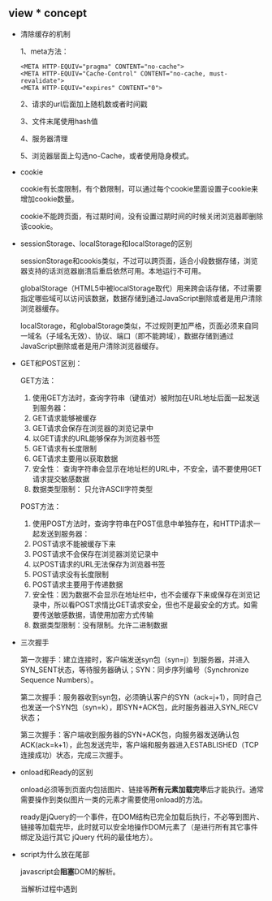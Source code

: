 ##	view * concept

*	清除缓存的机制

	1、meta方法：

		<META HTTP-EQUIV="pragma" CONTENT="no-cache"> 
		<META HTTP-EQUIV="Cache-Control" CONTENT="no-cache, must-revalidate"> 
		<META HTTP-EQUIV="expires" CONTENT="0">

	2、请求的url后面加上随机数或者时间戳

	3、文件末尾使用hash值

	4、服务器清理

	5、浏览器层面上勾选no-Cache，或者使用隐身模式。

*	cookie

	cookie有长度限制，有个数限制，可以通过每个cookie里面设置子cookie来增加cookie数量。

	cookie不能跨页面，有过期时间，没有设置过期时间的时候关闭浏览器即删除该cookie。

*	sessionStorage、localStorage和localStorage的区别
	
	sessionStorage和cookis类似，不过可以跨页面，适合小段数据存储，浏览器支持的话浏览器崩溃后重启依然可用。本地运行不可用。

	globalStorage（HTML5中被localStorage取代）用来跨会话存储，不过需要指定哪些域可以访问该数据，数据存储到通过JavaScript删除或者是用户清除浏览器缓存。

	localStorage，和globalStorage类似，不过规则更加严格，页面必须来自同一域名（子域名无效）、协议、端口（即不能跨域），数据存储到通过JavaScript删除或者是用户清除浏览器缓存。

*	GET和POST区别：

    GET方法：
	1. 使用GET方法时，查询字符串（键值对）被附加在URL地址后面一起发送到服务器：
    2.	GET请求能够被缓存
    3.	GET请求会保存在浏览器的浏览记录中
    4.	以GET请求的URL能够保存为浏览器书签
    5.	GET请求有长度限制
    6.	GET请求主要用以获取数据
    7.	安全性： 查询字符串会显示在地址栏的URL中，不安全，请不要使用GET请求提交敏感数据
    8.	数据类型限制： 只允许ASCII字符类型
 

    POST方法：
    1.	使用POST方法时，查询字符串在POST信息中单独存在，和HTTP请求一起发送到服务器：
    2.	POST请求不能被缓存下来
    3.	POST请求不会保存在浏览器浏览记录中
    4.	以POST请求的URL无法保存为浏览器书签
    5.	POST请求没有长度限制
    6.	POST请求主要用于传递数据
    7.	安全性：因为数据不会显示在地址栏中，也不会缓存下来或保存在浏览记录中，所以看POST求情比GET请求安全，但也不是最安全的方式。如需要传送敏感数据，请使用加密方式传输
    8.	数据类型限制：没有限制。允许二进制数据

*	三次握手

	第一次握手：建立连接时，客户端发送syn包（syn=j）到服务器，并进入SYN_SENT状态，等待服务器确认；SYN：同步序列编号（Synchronize Sequence Numbers）。

	第二次握手：服务器收到syn包，必须确认客户的SYN（ack=j+1），同时自己也发送一个SYN包（syn=k），即SYN+ACK包，此时服务器进入SYN_RECV状态；

	第三次握手：客户端收到服务器的SYN+ACK包，向服务器发送确认包ACK(ack=k+1），此包发送完毕，客户端和服务器进入ESTABLISHED（TCP连接成功）状态，完成三次握手。

*	onload和Ready的区别

	onload必须等到页面内包括图片、链接等**所有元素加载完毕**后才能执行。通常需要操作到类似图片一类的元素才需要使用onload的方法。

	ready是jQuery的一个事件，在DOM结构已完全加载后执行，不必等到图片、链接等加载完毕，此时就可以安全地操作DOM元素了（是进行所有其它事件绑定及运行其它 jQuery 代码的最佳地方）。

*	script为什么放在尾部

	javascript会**阻塞**DOM的解析。

	当解析过程中遇到<script>标签的时候，先加载然后执行脚本（外链）或者先执行脚本（内联），再继续解析HTML文档。

	浏览器会在js执行后决定当前文档是否需要进行重新渲染或者重排。 
	js引擎线程和UI线程是互斥的， 所以js执行时会阻塞页面的渲染。

*	css为什么放在头部

	使得DOM可以一边解析一边渲染，减少白屏时间。

	放后面也可以渲染，但是白屏时间会增加。

*	css加载会造成阻塞吗？

	CSS是可以和其它资源并行下载的。

	外部样式会阻塞后续脚本**执行**（因为如果样式还没有加载和解析，脚本可能会得到错误的值），直到外部样式加载并解析完毕；不会阻塞后续外部脚本的**加载**。

	css加载不会阻塞DOM树的解析、
	css加载会阻塞DOM树的渲染、
	css加载会阻塞后面js语句的执行；

	当CSS后面跟着嵌入的JS的时候，该CSS就会出现阻塞后面资源下载的情况。而当把嵌入JS放到CSS前面，就不会出现阻塞的情况了。

	因此，为了避免让用户看到长时间的白屏时间，我们应该尽可能的提高css加载速度，比如可以使用以下几种方法:
	
	使用CDN(因为CDN会根据你的网络状况，替你挑选最近的一个具有缓存内容的节点为你提供资源，因此可以减少加载时间)
	对css进行压缩(可以用很多打包工具，比如webpack,gulp等，也可以通过开启gzip压缩)
	合理的使用缓存(设置cache-control,expires,以及E-tag都是不错的，不过要注意一个问题，就是文件更新后，你要避免缓存而带来的影响。其中一个解决防范是在文件名字后面加一个版本号)
	减少http请求数，将多个css文件合并，或者是干脆直接写成内联样式(内联样式的一个缺点就是不能缓存)

*	script脚本的阻塞

	新一代浏览器都支持并行下载JS，但是JS下载仍然会阻塞其它资源的下载（例如图片、css文件等）及渲染。

	开发者可以将脚本标识为defer，以使其不阻塞文档解析，并在文档解析结束后执行。Html5增加了标记脚本为异步的选项，以使脚本的解析执行使用另一个线程。


*	脏检查（angular.js）

	将原对象复制一份快照，在某个时间，比较现在对象与快照的值，如果不一样就表明发生了变化，这个策略要保留两份变量，而且要遍历对象，比较每个属性，这样会有一定的性能问题。

	angular.js中：
	1、	不会脏检查所有的对象。当对象被绑定到html中后，这个对象才会添加为检查对象（watcher）
	2、	不会脏检查所有的属性，同样当属性被绑定后，这个属性才会被列为检查的属性

*	!DOCTYPE的作用

	告诉浏览器document是使用哪个版本的html来编写的，目的是避免浏览器出现怪异渲染document的情况，以达到更好地兼容来渲染document的目的。
	它是一个声明，而不是html标签。

*	this的指向
	
	this最终都是指向最后一次调用的它的对象，对象中的function和function中的function不一样。

	1、	全局作用域下面的函数this指向window对象，因此直接调用该函数会导致里面的this指向的属性方法绑定到window上面；

	2、	**全局作用域**下面的匿名函数中this也是指向window对象；

	3、	对象中this指向调用该函数的对象；

	4、	构造函数中this指向构造的新对象；

	5、	通过call、apply可以改变this的指向；

	6、	function里面return function，里面的this指向当前function的作用域。

*	箭头函数this的修正

	对象中this修正了函数中this的指向，this指向箭头函数源头调用的对象。

*	使用new的过程发生了什么

	new 运算符创建一个自定义对象或具有构造函数的内置对象的实例。

	new Func()发生了如下的过程：

	1、	创建了新的对象，该对象继承自Func.prototype;

	2、	执行`Func`函数，this绑定到新的对象上。**new Func == new Func()**，在没有参数的情况下两者可以相互直接使用;

	3、	如果构造函数返回了一个“对象”，那么这个对象就会取代整个new 出来的结果。如果没有返回对象，那么new出来的结果就是步骤1中的对象。

*	从输入网址开始到页面渲染完成经历了怎么样的一个过程

	1、	输入网址，解析成IP地址；

	2、	浏览器给服务器发送http请求；

	3、	服务器接收到请求，处理后返回响应；

	4、	浏览器获得响应，得到html文档，开始构建dom树；

	5、	构建dom树的过程中，遇到其它资源就去请求加载其它资源，同时将css解析成树形数据结构；

	6、	构建render树、计算布局；

	7、	布局render树、绘制render树；

	8、	完成。

*	async和defer的区别

	两者都只能在有src的脚本中生效。

	async，表示后续文档的加载和渲染与js脚本的加载和执行是并行进行的，即异步执行。如果存在多个有async属性的脚本，它的加载和执行是紧紧挨着的，无论声明顺序如何，只要加载完成就立刻执行。
	用途：不依赖其它脚本的使用该属性。

	defer属性，加载后续文档的过程和js脚本的加载(此时仅加载不执行)是并行进行的(异步)，js脚本的执行需要等到文档所有元素解析完成之后，DOMContentLoaded事件触发执行之前。如果存在多个有defer属性的脚本，那么它们是按照加载顺序执行脚本的。
	用途：依赖其它脚本的使用defer。

	两者都可以通过改变脚本放置的位置来实现，defer往往比async晚执行。

*	typeof 与 instanceof的区别

	typeof用来判断变量的基本类型：undefined、object、number、string、function、boolean

	instanceof用来测试一个对象在其原型链中是否存在一个构造函数的 prototype属性。

*	什么是单页面应用，单页面应用的优缺点是什么？

	单页 Web 应用 (single-page application 简称为 SPA) 是一种特殊的 Web 应用。它将所有的活动局限于一个Web页面中，仅在该Web页面初始化时加载相应的HTML、JavaScript 和 CSS。利用 JavaScript 动态的变换HTML的内（采用的是div切换显示和隐藏），从而实现UI与用户的交互，不会进行页面的重新加载或跳转。

	优点：更好的用户体验（页面速度与流畅方面）
	
	缺点：
		1.	不利于搜索引擎抓取，极差的SEO
		2.	首次加载数据大耗时长
		3.	独立模块编译的成本会越来越大
		4.	业务随着代码量增加而增加
	
*	单页不刷新路由跳转实现方式

	1、	hash
		路由里的 # 不叫锚点，称之为 hash
		监听哈希变化触发的事件 —— hashchange 事件
		改变url#后面的值不触发网页重载，但会记录到浏览器history中去。可以通过回退/前进按钮找回，或者history对象中的方法控制。

*	IE与其它浏览器的区别

	1.	盒子模型的差异

		IE8以下的盒子模型content属于border-box。

*	常见的HTTP状态码

	*	200 OK	服务器接收、理解、接受相应并返回所希望的响应头或数据体
	*	301 Moved Permanently	被请求的资源已被永久移动到新的位置
	*	302 Move temporarily	请求的资源临时从不同的URI响应请求
	*	304 Not Modified	文档内容没有发生改变，服务器应当返回这个状态码
	*	400 Bad Request		当前请求无法被服务器理解：语义有误或者请求的参数有误
	*	403 Forbidden	服务器已经理解请求但是拒绝执行
	*	404 Not Found	请求的资源未在服务器上面找到
	*	502 Bad Gateway	作为网关或者代理服务器尝试执行请求时，从上游服务器拿到了无效的响应。
	*	504 Gateway Timeout	作为网关或者代理工作的服务器尝试执行请求时，未能及时从上游服务器或者辅助服务器（例如DNS）收到响应。

	

	